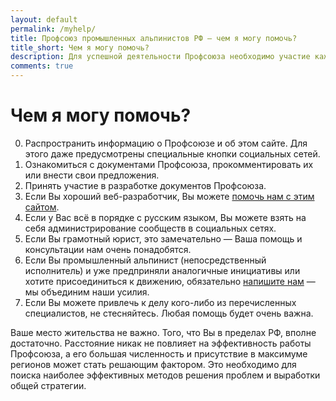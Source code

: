 ```yaml
---
layout: default
permalink: /myhelp/
title: Профсоюз промышленных альпинистов РФ — чем я могу помочь?
title_short: Чем я могу помочь?
description: Для успешной деятельности Профсоюза необходимо участие каждого.
comments: true
---
```


# Чем я могу помочь?

0. Распространить информацию о Профсоюзе и об этом сайте. Для этого даже предусмотрены специальные кнопки социальных сетей.
0. Ознакомиться с документами Профсоюза, прокомментировать их или внести свои предложения.
0. Принять участие в разработке документов Профсоюза.
0. Если Вы хороший веб-разработчик, Вы можете <a href="mailto:profalp@goodclimbers.ru">помочь нам с этим сайтом</a>.
0. Если у Вас всё в порядке с русским языком, Вы можете взять на себя администрирование сообществ в социальных сетях.
0. Если Вы грамотный юрист, это замечательно — Ваша помощь и консультации нам очень понадобятся.
0. Если Вы промышленный альпинист (непосредственный исполнитель) и уже предприняли аналогичные инициативы или хотите присоединиться к движению, обязательно <a href="mailto:profalp@goodclimbers.ru">напишите нам</a> — мы объединим наши усилия.
0. Если Вы можете привлечь к делу кого-либо из перечисленных специалистов, не стесняйтесь. Любая помощь будет очень важна.

Ваше место жительства не важно. Того, что Вы в пределах РФ, вполне достаточно. Расстояние никак не повлияет на эффективность работы Профсоюза, а его большая численность и присутствие в максимуме регионов может стать решающим фактором. Это необходимо для поиска наиболее эффективных методов решения проблем и выработки общей стратегии.
